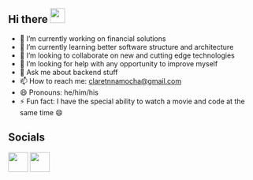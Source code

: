 ## Hi there <img src="https://raw.githubusercontent.com/MartinHeinz/MartinHeinz/master/wave.gif" width="30px">

<!--
**claretnnamocha/claretnnamocha** is a ✨ _special_ ✨ repository because its `README.md` (this file) appears on your GitHub profile.

Here are some ideas to get you started:
-->

- 🔭 I’m currently working on financial solutions
- 🌱 I’m currently learning better software structure and architecture
- 👯 I’m looking to collaborate on  new and cutting edge technologies
- 🤔 I’m looking for help with any opportunity to improve myself
- 💬 Ask me about backend stuff
- 📫 How to reach me: claretnnamocha@gmail.com
- 😄 Pronouns: he/him/his
- ⚡ Fun fact: I have the special ability to watch a movie and code at the same time 😄


## Socials
<img src="https://www.lter-europe.net/document-archive/image-gallery/albums/logos/TwitterLogo_55acee.png/image" width="40"> <img src="https://www.teahub.io/photos/full/11-115962_facebook-logo-png-transparent-background-facebook-png.png" width="40">
